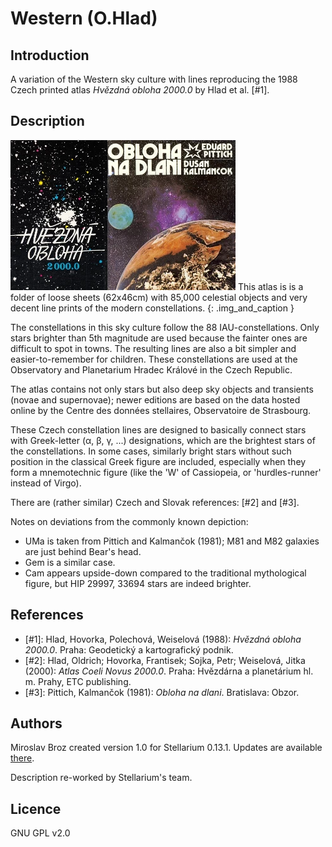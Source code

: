 # Western (O.Hlad)

## Introduction

A variation of the Western sky culture with lines reproducing the 1988 Czech
printed atlas _Hvězdná obloha 2000.0_ by Hlad et al. [#1].

## Description

![](hvezdna_obloha_2000.webp)![](obloha_na_dlani.webp)
This atlas is is a folder of loose sheets (62x46cm) with 85,000 celestial
objects and very decent line prints of the modern constellations.
{: .img_and_caption }

The constellations in this sky culture follow the 88 IAU-constellations. Only
stars brighter than 5th magnitude are used because the fainter ones are
difficult to spot in towns. The resulting lines are also a bit simpler and
easier-to-remember for children. These constellations are used at the
Observatory and Planetarium Hradec Králové in the Czech Republic.

The atlas contains not only stars but also deep sky objects and transients
(novae and supernovae); newer editions are based on the data hosted online by
the Centre des données stellaires, Observatoire de Strasbourg.

These Czech constellation lines are designed to basically connect stars with
Greek-letter (α, β, γ, ...) designations, which are the brightest stars of the
constellations. In some cases, similarly bright stars without such position in
the classical Greek figure are included, especially when they form a
mnemotechnic figure (like the 'W' of Cassiopeia, or 'hurdles-runner' instead
of Virgo).

There are (rather similar) Czech and Slovak references: [#2] and [#3].

Notes on deviations from the commonly known depiction:

 * UMa is taken from Pittich and Kalmančok (1981); M81 and M82 galaxies are
just behind Bear's head.
 * Gem is a similar case.
 * Cam appears upside-down compared to the traditional mythological figure,
but HIP 29997, 33694 stars are indeed brighter.

## References

 - [#1]: Hlad, Hovorka, Polechová, Weiselová (1988): _Hvězdná obloha 2000.0_. Praha: Geodetický a kartografický podnik.
 - [#2]: Hlad, Oldrich; Hovorka, Frantisek; Sojka, Petr; Weiselová, Jitka (2000): _Atlas Coeli Novus 2000.0_. Praha: Hvězdárna a planetárium hl. m. Prahy, ETC publishing.
 - [#3]: Pittich, Kalmančok (1981): _Obloha na dlani_. Bratislava: Obzor.

## Authors

Miroslav Broz created version 1.0 for Stellarium 0.13.1. Updates are available
[there](http://sirrah.troja.mff.cuni.cz/~mira/souhvezdi/).

Description re-worked by Stellarium's team.

## Licence

GNU GPL v2.0
